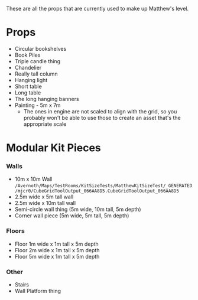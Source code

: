 
These are all the props that are currently used to make up Matthew's level. 

# Props

- Circular bookshelves
- Book Piles
- Triple candle thing
- Chandelier
- Really tall column
- Hanging light
- Short table
- Long table
- The long hanging banners
- Painting - 5m x 7m
	- The ones in engine are not scaled to align with the grid, so you probably won't be able to use those to create an asset that's the appropriate scale

# Modular Kit Pieces

### Walls

- 10m x 10m Wall `/Avernoth/Maps/TestRooms/KitSizeTests/MatthewKitSizeTest/_GENERATED/mjcr0/CubeGridToolOutput_066AA8D5.CubeGridToolOutput_066AA8D5`
- 2.5m wide x 5m tall wall
- 2.5m wide x 10m tall wall
- Semi-circle wall thing (5m wide, 10m tall, 5m depth)
- Corner wall piece (5m wide, 5m tall, 5m depth)

### Floors

- Floor 1m wide x 1m tall x 5m depth
- Floor 2m wide x 1m tall x 5m depth
- Floor 5m wide x 1m tall x 5m depth

### Other

- Stairs
- Wall Platform thing
